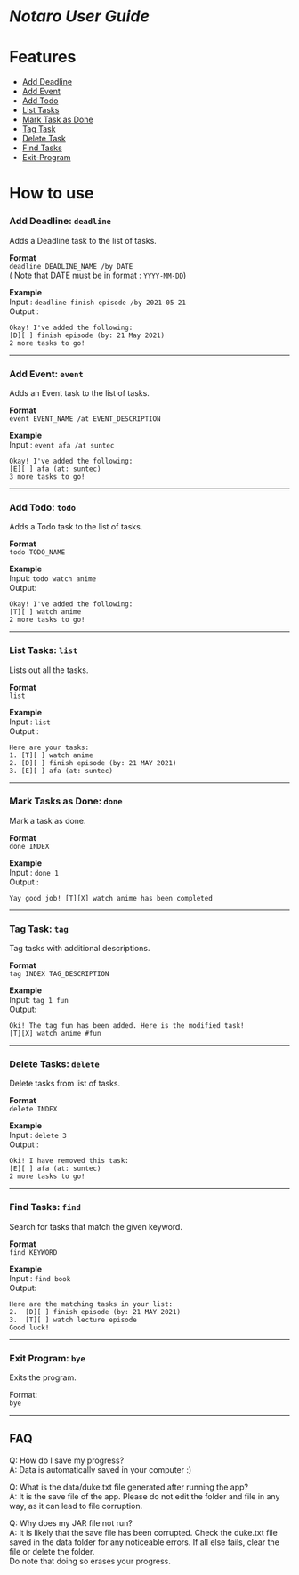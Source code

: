 # _**Notaro User Guide**_

# Features

* [Add Deadline](#add-deadline-deadline)
* [Add Event](#add-event-event)
* [Add Todo](#add-todo-todo)
* [List Tasks](#list-tasks-list)
* [Mark Task as Done](#mark-tasks-as-done-done)
* [Tag Task](#tag-task-tag)
* [Delete Task](#delete-tasks-delete)
* [Find Tasks](#find-tasks-find)
* [Exit-Program](#exit-program-bye)

# How to use
### Add Deadline: `deadline`
Adds a Deadline task to the list of tasks.

**Format**  
`deadline DEADLINE_NAME /by DATE`  
( Note that DATE must be in format : `YYYY-MM-DD`)

**Example**  
Input : `deadline finish episode /by 2021-05-21`  
Output : 
```
Okay! I've added the following:
[D][ ] finish episode (by: 21 May 2021)
2 more tasks to go!
```
___

### Add Event: `event`
Adds an Event task to the list of tasks.

**Format**  
`event EVENT_NAME /at EVENT_DESCRIPTION`

**Example**  
Input : `event afa /at suntec`
```
Okay! I've added the following:
[E][ ] afa (at: suntec)
3 more tasks to go!
```
___

### Add Todo: `todo`
Adds a Todo task to the list of tasks.

**Format**  
`todo TODO_NAME`

**Example**  
Input: `todo watch anime`  
Output:
```
Okay! I've added the following:
[T][ ] watch anime
2 more tasks to go!
```
---

### List Tasks: `list`
Lists out all the tasks.

**Format**  
`list`

**Example**  
Input : `list`  
Output :
```
Here are your tasks:
1. [T][ ] watch anime
2. [D][ ] finish episode (by: 21 MAY 2021)
3. [E][ ] afa (at: suntec)
```
---

### Mark Tasks as Done: `done`
Mark a task as done.

**Format**  
`done INDEX`

**Example**  
Input : `done 1`  
Output : 
```
Yay good job! [T][X] watch anime has been completed
```
---
### Tag Task: `tag`
Tag tasks with additional descriptions.

**Format**  
`tag INDEX TAG_DESCRIPTION`

**Example**  
Input: `tag 1 fun`  
Output:
```
Oki! The tag fun has been added. Here is the modified task!
[T][X] watch anime #fun
```

---
### Delete Tasks: `delete`
Delete tasks from list of tasks.

**Format**  
`delete INDEX`

**Example**  
Input : `delete 3`  
Output :
```
Oki! I have removed this task:
[E][ ] afa (at: suntec)
2 more tasks to go!
```
---
### Find Tasks: `find`
Search for tasks that match the given keyword.

**Format**  
`find KEYWORD`

**Example**  
Input : `find book`  
Output:
```
Here are the matching tasks in your list:
2.  [D][ ] finish episode (by: 21 MAY 2021)
3.  [T][ ] watch lecture episode
Good luck!
```
---
### Exit Program: `bye`
Exits the program.

Format:  
`bye`

---
## FAQ  
Q: How do I save my progress?  
A: Data is automatically saved in your computer :)

Q: What is the data/duke.txt file generated after running the app?  
A: It is the save file of the app. Please do not edit the folder and file in any way, 
as it can lead to file corruption.

Q: Why does my JAR file not run?  
A: It is likely that the save file has been corrupted. 
Check the duke.txt file saved in the data folder for any noticeable errors.
If all else fails, clear the file or delete the folder.   
Do note that doing so erases your progress.  

